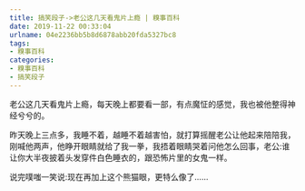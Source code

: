 ```yaml
---
title: 搞笑段子->老公这几天看鬼片上瘾 | 糗事百科
date: 2019-11-22 00:33:04
urlname: 04e2236bb5b8d6878abb20fda5327bc8
tags: 
- 糗事百科
categories:
- 糗事百科
- 搞笑段子
---
```

老公这几天看鬼片上瘾，每天晚上都要看一部，有点魔怔的感觉，我也被他整得神经兮兮的。

昨天晚上三点多，我睡不着，越睡不着越害怕，就打算摇醒老公让他起来陪陪我，刚喊他两声，他睁开眼睛就给了我一拳，我捂着眼睛哭着问他怎么回事，老公:谁让你大半夜披着头发穿件白色睡衣的，跟恐怖片里的女鬼一样。

说完噗嗤一笑说:现在再加上这个熊猫眼，更特么像了……


